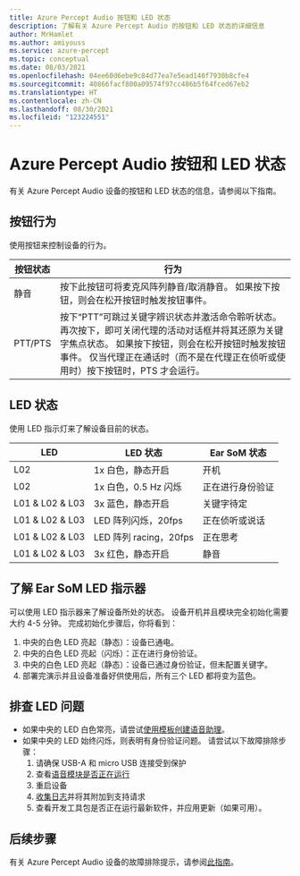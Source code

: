 ```yaml
---
title: Azure Percept Audio 按钮和 LED 状态
description: 了解有关 Azure Percept Audio 的按钮和 LED 状态的详细信息
author: MrHamlet
ms.author: amiyouss
ms.service: azure-percept
ms.topic: conceptual
ms.date: 08/03/2021
ms.openlocfilehash: 04ee60d6ebe9c84d77ea7e5ead140f7930b8cfe4
ms.sourcegitcommit: 40866facf800a09574f97cc486b5f64fced67eb2
ms.translationtype: HT
ms.contentlocale: zh-CN
ms.lasthandoff: 08/30/2021
ms.locfileid: "123224551"
---
```

# <a name="azure-percept-audio-button-and-led-states"></a>Azure Percept Audio 按钮和 LED 状态

有关 Azure Percept Audio 设备的按钮和 LED 状态的信息，请参阅以下指南。

## <a name="button-behavior"></a>按钮行为

使用按钮来控制设备的行为。

|按钮状态|行为|
|------------|----------|
|静音|按下此按钮可将麦克风阵列静音/取消静音。 如果按下按钮，则会在松开按钮时触发按钮事件。|
|PTT/PTS|按下“PTT”可跳过关键字辨识状态并激活命令聆听状态。 再次按下，即可关闭代理的活动对话框并将其还原为关键字焦点状态。 如果按下按钮，则会在松开按钮时触发按钮事件。 仅当代理正在通话时（而不是在代理正在侦听或使用时）按下按钮时，PTS 才会运行。|

## <a name="led-states"></a>LED 状态

使用 LED 指示灯来了解设备目前的状态。

|LED|LED 状态|Ear SoM 状态|
|---|------------|----------------|
|L02|1x 白色，静态开启|开机 |
|L02|1x 白色，0.5 Hz 闪烁|正在进行身份验证 |
|L01 & L02 & L03|3x 蓝色，静态开启|关键字待定|
|L01 & L02 & L03|LED 阵列闪烁，20fps |正在侦听或说话|
|L01 & L02 & L03|LED 阵列 racing，20fps|正在思考|
|L01 & L02 & L03|3x 红色，静态开启 |静音|

## <a name="understanding-ear-som-led-indicators"></a>了解 Ear SoM LED 指示器
可以使用 LED 指示器来了解设备所处的状态。 设备开机并且模块完全初始化需要大约 4-5 分钟。 完成初始化步骤后，你将看到：

1. 中央的白色 LED 亮起（静态）：设备已通电。
1. 中央的白色 LED 亮起（闪烁）：正在进行身份验证。
1. 中央的白色 LED 亮起（静态）：设备已通过身份验证，但未配置关键字。
1. 部署完演示并且设备准备好供使用后，所有三个 LED 都将变为蓝色。


## <a name="troubleshooting-led-issues"></a>排查 LED 问题
- 如果中央的 LED 白色常亮，请尝试[使用模板创建语音助理](./tutorial-no-code-speech.md)。
- 如果中央的 LED 始终闪烁，则表明有身份验证问题。 请尝试以下故障排除步骤：
    1. 请确保 USB-A 和 micro USB 连接受到保护 
    1. 查看[语音模块是否正在运行](./troubleshoot-audio-accessory-speech-module.md#checking-runtime-status-of-the-speech-module)
    1. 重启设备
    1. [收集日志](./troubleshoot-audio-accessory-speech-module.md#collecting-speech-module-logs)并将其附加到支持请求
    1. 查看开发工具包是否正在运行最新软件，并应用更新（如果可用）。

## <a name="next-steps"></a>后续步骤

有关 Azure Percept Audio 设备的故障排除提示，请参阅[此指南](./troubleshoot-audio-accessory-speech-module.md)。
